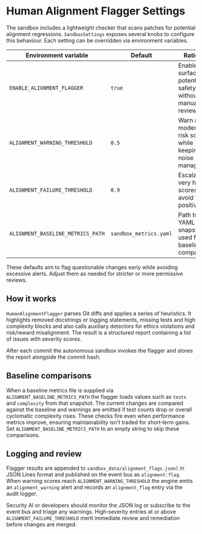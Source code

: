 # Human Alignment Flagger Settings

The sandbox includes a lightweight checker that scans patches for potential
alignment regressions. `SandboxSettings` exposes several knobs to configure this
behaviour. Each setting can be overridden via environment variables.

| Environment variable | Default | Rationale |
| --- | --- | --- |
| `ENABLE_ALIGNMENT_FLAGGER` | `true` | Enabled to surface potential safety issues without manual review. |
| `ALIGNMENT_WARNING_THRESHOLD` | `0.5` | Warn at moderate risk scores while keeping noise manageable. |
| `ALIGNMENT_FAILURE_THRESHOLD` | `0.9` | Escalate only very high scores to avoid false positives. |
| `ALIGNMENT_BASELINE_METRICS_PATH` | `sandbox_metrics.yaml` | Path to a YAML snapshot used for baseline comparisons. |

These defaults aim to flag questionable changes early while avoiding excessive
alerts. Adjust them as needed for stricter or more permissive reviews.

## How it works

`HumanAlignmentFlagger` parses Git diffs and applies a series of heuristics.
It highlights removed docstrings or logging statements, missing tests and high
complexity blocks and also calls auxiliary detectors for ethics violations and
risk/reward misalignment.  The result is a structured report containing a list
of issues with severity scores.

After each commit the autonomous sandbox invokes the flagger and stores the
report alongside the commit hash.

## Baseline comparisons

When a baseline metrics file is supplied via `ALIGNMENT_BASELINE_METRICS_PATH`
the flagger loads values such as `tests` and `complexity` from that snapshot.
The current changes are compared against the baseline and warnings are emitted
if test counts drop or overall cyclomatic complexity rises. These checks fire
even when performance metrics improve, ensuring maintainability isn't traded
for short‑term gains.  Set `ALIGNMENT_BASELINE_METRICS_PATH` to an empty string
to skip these comparisons.

## Logging and review

Flagger results are appended to `sandbox_data/alignment_flags.jsonl` in JSON
Lines format and published on the event bus as `alignment:flag`.  When warning
scores reach `ALIGNMENT_WARNING_THRESHOLD` the engine emits an
`alignment_warning` alert and records an `alignment_flag` entry via the audit
logger.

Security AI or developers should monitor the JSON log or subscribe to the event
bus and triage any warnings.  High‑severity entries at or above
`ALIGNMENT_FAILURE_THRESHOLD` merit immediate review and remediation before
changes are merged.

